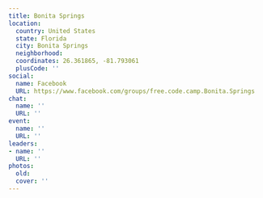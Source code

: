```yaml
---
title: Bonita Springs
location:
  country: United States
  state: Florida
  city: Bonita Springs
  neighborhood: 
  coordinates: 26.361865, -81.793061
  plusCode: ''
social:
  name: Facebook
  URL: https://www.facebook.com/groups/free.code.camp.Bonita.Springs
chat:
  name: ''
  URL: ''
event:
  name: ''
  URL: ''
leaders:
- name: ''
  URL: ''
photos:
  old: 
  cover: ''
---
```

